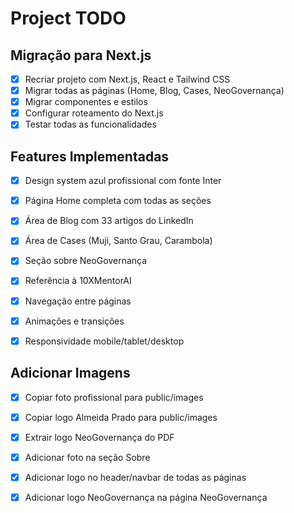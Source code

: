 # Project TODO

## Migração para Next.js
- [x] Recriar projeto com Next.js, React e Tailwind CSS
- [x] Migrar todas as páginas (Home, Blog, Cases, NeoGovernança)
- [x] Migrar componentes e estilos
- [x] Configurar roteamento do Next.js
- [x] Testar todas as funcionalidades

## Features Implementadas
- [x] Design system azul profissional com fonte Inter
- [x] Página Home completa com todas as seções
- [x] Área de Blog com 33 artigos do LinkedIn
- [x] Área de Cases (Muji, Santo Grau, Carambola)
- [x] Seção sobre NeoGovernança
- [x] Referência à 10XMentorAI
- [x] Navegação entre páginas
- [x] Animações e transições
- [x] Responsividade mobile/tablet/desktop



## Adicionar Imagens
- [x] Copiar foto profissional para public/images
- [x] Copiar logo Almeida Prado para public/images
- [x] Extrair logo NeoGovernança do PDF
- [x] Adicionar foto na seção Sobre
- [x] Adicionar logo no header/navbar de todas as páginas
- [x] Adicionar logo NeoGovernança na página NeoGovernança

